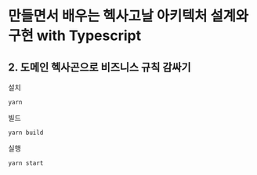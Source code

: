 # 만들면서 배우는 헥사고날 아키텍처 설계와 구현 with Typescript

## 2. 도메인 헥사곤으로 비즈니스 규칙 감싸기

설치

```
yarn
```

빌드

```
yarn build
```

실행

```
yarn start
```
